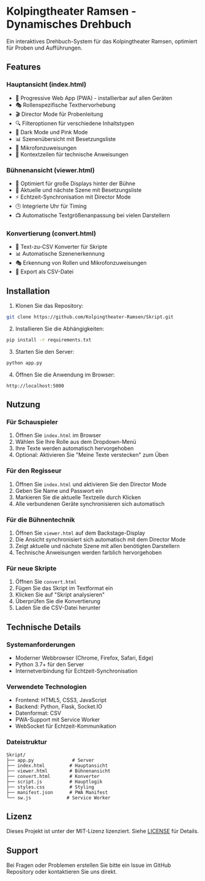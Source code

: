 # Kolpingtheater Ramsen - Dynamisches Drehbuch

Ein interaktives Drehbuch-System für das Kolpingtheater Ramsen, optimiert für Proben und Aufführungen.

## Features

### Hauptansicht (index.html)

- 📱 Progressive Web App (PWA) - installierbar auf allen Geräten
- 🎭 Rollenspezifische Texthervorhebung
- 🎬 Director Mode für Probenleitung
- 🔍 Filteroptionen für verschiedene Inhaltstypen
- 🌙 Dark Mode und Pink Mode
- 📊 Szenenübersicht mit Besetzungsliste
- 🎤 Mikrofonzuweisungen
- 📝 Kontextzeilen für technische Anweisungen

### Bühnenansicht (viewer.html)

- 🎪 Optimiert für große Displays hinter der Bühne
- 👥 Aktuelle und nächste Szene mit Besetzungsliste
- ⚡ Echtzeit-Synchronisation mit Director Mode
- 🕒 Integrierte Uhr für Timing
- 📺 Automatische Textgrößenanpassung bei vielen Darstellern

### Konvertierung (convert.html)

- 📄 Text-zu-CSV Konverter für Skripte
- 📊 Automatische Szenenerkennung
- 🎭 Erkennung von Rollen und Mikrofonzuweisungen
- 💾 Export als CSV-Datei

## Installation

1. Klonen Sie das Repository:

```bash
git clone https://github.com/Kolpingtheater-Ramsen/Skript.git
```

2. Installieren Sie die Abhängigkeiten:

```bash
pip install -r requirements.txt
```

3. Starten Sie den Server:

```bash
python app.py
```

4. Öffnen Sie die Anwendung im Browser:

```
http://localhost:5000
```

## Nutzung

### Für Schauspieler

1. Öffnen Sie `index.html` im Browser
2. Wählen Sie Ihre Rolle aus dem Dropdown-Menü
3. Ihre Texte werden automatisch hervorgehoben
4. Optional: Aktivieren Sie "Meine Texte verstecken" zum Üben

### Für den Regisseur

1. Öffnen Sie `index.html` und aktivieren Sie den Director Mode
2. Geben Sie Name und Passwort ein
3. Markieren Sie die aktuelle Textzeile durch Klicken
4. Alle verbundenen Geräte synchronisieren sich automatisch

### Für die Bühnentechnik

1. Öffnen Sie `viewer.html` auf dem Backstage-Display
2. Die Ansicht synchronisiert sich automatisch mit dem Director Mode
3. Zeigt aktuelle und nächste Szene mit allen benötigten Darstellern
4. Technische Anweisungen werden farblich hervorgehoben

### Für neue Skripte

1. Öffnen Sie `convert.html`
2. Fügen Sie das Skript im Textformat ein
3. Klicken Sie auf "Skript analysieren"
4. Überprüfen Sie die Konvertierung
5. Laden Sie die CSV-Datei herunter

## Technische Details

### Systemanforderungen

- Moderner Webbrowser (Chrome, Firefox, Safari, Edge)
- Python 3.7+ für den Server
- Internetverbindung für Echtzeit-Synchronisation

### Verwendete Technologien

- Frontend: HTML5, CSS3, JavaScript
- Backend: Python, Flask, Socket.IO
- Datenformat: CSV
- PWA-Support mit Service Worker
- WebSocket für Echtzeit-Kommunikation

### Dateistruktur

```
Skript/
├── app.py              # Server
├── index.html         # Hauptansicht
├── viewer.html        # Bühnenansicht
├── convert.html       # Konverter
├── script.js          # Hauptlogik
├── styles.css         # Styling
├── manifest.json      # PWA Manifest
└── sw.js             # Service Worker
```

## Lizenz

Dieses Projekt ist unter der MIT-Lizenz lizenziert. Siehe [LICENSE](LICENSE) für Details.

## Support

Bei Fragen oder Problemen erstellen Sie bitte ein Issue im GitHub Repository oder kontaktieren Sie uns direkt.
